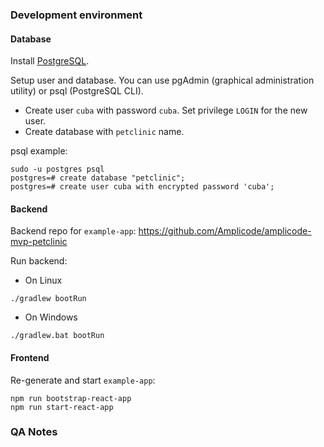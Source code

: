 ### Development environment

#### Database

Install [PostgreSQL](https://www.postgresql.org/download/). 

Setup user and database. You can use pgAdmin (graphical administration utility) or psql (PostgreSQL CLI).

- Create user `cuba` with password `cuba`. Set privilege `LOGIN` for the new user.
- Create database with `petclinic` name.

psql example:

```
sudo -u postgres psql
postgres=# create database "petclinic";
postgres=# create user cuba with encrypted password 'cuba';
```

#### Backend

Backend repo for `example-app`: https://github.com/Amplicode/amplicode-mvp-petclinic

Run backend:

- On Linux

```
./gradlew bootRun 
```

- On Windows

```
./gradlew.bat bootRun
```

#### Frontend

Re-generate and start `example-app`:

```
npm run bootstrap-react-app
npm run start-react-app
```

### QA Notes

